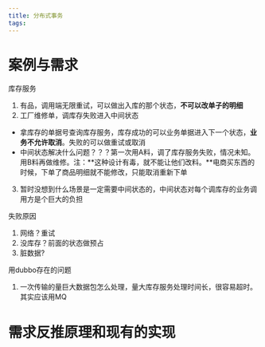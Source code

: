 ```yaml
---
title: 分布式事务
tags:
---
```


# 案例与需求

库存服务
1. 有品，调用端无限重试，可以做出入库的那个状态，**不可以改单子的明细**
2. 工厂维修单，调库存失败进入中间状态
  * 拿库存的单据号查询库存服务，库存成功的可以业务单据进入下一个状态，**业务不允许取消**。失败的可以做重试或取消
  * 中间状态解决什么问题？？？第一次用A料，调了库存服务失败，情况未知。用B料再做维修。注：**这种设计有毒，就不能让他们改料。**电商买东西的时候，下单了商品明细就不能修改，只能取消重新下单
3. 暂时没想到什么场景是一定需要中间状态的，中间状态对每个调库存的业务调用方是个巨大的负担

失败原因
1. 网络？重试
2. 没库存？前面的状态做预占
3. 脏数据?

用dubbo存在的问题
1. 一次传输的量巨大数据包怎么处理，量大库存服务处理时间长，很容易超时。其实应该用MQ



# 需求反推原理和现有的实现

<!-- more -->
